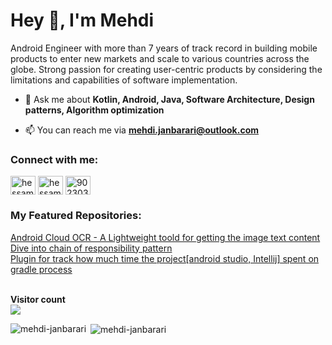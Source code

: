 <h1 align="left">Hey 👋, I'm Mehdi</h1>
<p align="left">Android Engineer with more than 7 years of track record in building mobile products to enter new markets and scale to various countries across the globe.
Strong passion for creating user-centric products by considering the limitations and capabilities of software implementation.</p>
  

- 💬 Ask me about **Kotlin, Android, Java, Software Architecture, Design patterns, Algorithm optimization**

- 📫 You can reach me via **mehdi.janbarari@outlook.com**

<h3 align="left">Connect with me:</h3>
<p align="left">
<a href="https://twitter.com/mehdijanbarari" target="blank"><img align="center" src="https://cdn.jsdelivr.net/npm/simple-icons@3.0.1/icons/twitter.svg" alt="hessamcodes" height="30" width="40" /></a>
<a href="https://linkedin.com/in/mehdijanbarari" target="blank"><img align="center" src="https://cdn.jsdelivr.net/npm/simple-icons@3.0.1/icons/linkedin.svg" alt="hessam-emami" height="30" width="40" /></a>
<a href="https://stackoverflow.com/users/8607069" target="blank"><img align="center" src="https://cdn.jsdelivr.net/npm/simple-icons@3.0.1/icons/stackoverflow.svg" alt="9023032" height="30" width="40" /></a>
</p>

<h3 align="left">My Featured Repositories:</h3>
<a href="https://github.com/janbarari/android-cloud-ocr" target="_blank">Android Cloud OCR - A Lightweight toold for getting the image text content</a>
<br/>
<a href="https://github.com/janbarari/ChainOfResponsibilityPattern" target="_blank">Dive into chain of responsibility pattern</a>
<br/>
<a href="https://github.com/janbarari/GradleBuildTimeTracker" target="_blank">Plugin for track how much time the project[android studio, Intellij] spent on gradle process</a>
<br/>
<br/>

<p><strong>Visitor count</strong><br/>
<img src="https://profile-counter.glitch.me/janbarari/count.svg" />
</p>

<p><img align="left" src="https://github-readme-stats.vercel.app/api/top-langs?username=janbarari&show_icons=true&locale=en&layout=compact" alt="mehdi-janbarari" /></p>

<p>&nbsp;<img align="center" src="https://github-readme-stats.vercel.app/api?username=janbarari&show_icons=true&locale=en" alt="mehdi-janbarari" /></p>
